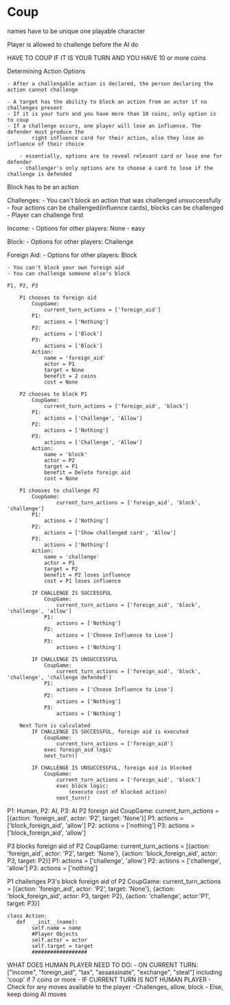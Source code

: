 # Coup
names have to be unique
one playable character

Player is allowed to challenge before the AI do

HAVE TO COUP IF IT IS YOUR TURN AND YOU HAVE 10 or more coins


Determining Action Options

    - After a challengable action is declared, the person declaring the action cannot challenge

    - A target has the ability to block an action from an actor if no challenges present
    - If it is your turn and you have more than 10 coins, only option is to coup
    - If a challenge occurs, one player will lose an influence. The defender must produce the 
            right influence card for their action, else they lose an influence of their choice

        - essentially, options are to reveal relevant card or lose one for defender
        - challenger's only options are to choose a card to lose if the challenge is defended

Block has to be an action

Challenges:
    - You can't block an action that was challenged unsuccessfully
    - four actions can be challenged(influence cards), blocks can be challenged
    - Player can challenge first

Income:
    - Options for other players: None
    - easy

Block:
    - Options for other players: Challenge

Foreign Aid:
    - Options for other players: Block

    - You can't block your own foreign aid
    - You can challenge someone else's block

    P1, P2, P3

        P1 chooses to foreign aid
            CoupGame:
                current_turn_actions = ['foreign_aid']
            P1:
                actions = ['Nothing']
            P2:
                actions = ['Block']
            P3:
                actions = ['Block']
            Action:
                name = 'foreign_aid'
                actor = P1
                target = None
                benefit = 2 coins
                cost = None
        
        P2 chooses to block P1
            CoupGame:
                current_turn_actions = ['foreign_aid', 'block']
            P1:
                actions = ['Challenge', 'Allow']
            P2:
                actions = ['Nothing']
            P3:
                actions = ['Challenge', 'Allow']
            Action:
                name = 'block'
                actor = P2
                target = P1
                benefit = Delete foreign aid
                cost = None
        
        P1 chooses to challenge P2
            CoupGame:
                    current_turn_actions = ['foreign_aid', 'block', 'challenge']
            P1:
                actions = ['Nothing']
            P2:
                actions = ['Show challenged card', 'Allow']
            P3:
                actions = ['Nothing']
            Action:
                name = 'challenge'
                actor = P1
                target = P2
                benefit = P2 loses influence
                cost = P1 loses influence

            IF CHALLENGE IS SUCCESSFUL
                CoupGame:
                    current_turn_actions = ['foreign_aid', 'block', 'challenge', 'allow']
                P1:
                    actions = ['Nothing']
                P2:
                    actions = ['Choose Influence to Lose']
                P3:
                    actions = ['Nothing']
            
            IF CHALLENGE IS UNSUCCESSFUL
                CoupGame:
                    current_turn_actions = ['foreign_aid', 'block', 'challenge', 'challenge defended']
                P1:
                    actions = ['Choose Influence to Lose']
                P2:
                    actions = ['Nothing']
                P3:
                    actions = ['Nothing']
        
        Next Turn is calculated
            IF CHALLENGE IS SUCCESSFUL, foreign aid is executed
                CoupGame:
                    current_turn_actions = ['foreign_aid']
                exec foreign_aid logic
                next_turn()

            IF CHALLENGE IS UNSUCCESSFUL, foreign aid is blocked
                CoupGame:
                    current_turn_actions = ['foreign_aid', 'block']
                    exec block logic:
                        (execute cost of blocked action)
                    next_turn()



P1: Human, P2: AI, P3: AI
P2 foreign aid
    CoupGame:
        current_turn_actions = [{action: 'foreign_aid', actor: 'P2', target: 'None'}]
    P1:
        actions = ['block_foreign_aid', 'allow']
    P2:
        actions = ['nothing']
    P3:
        actions = ['block_foreign_aid', 'allow']

P3 blocks foreign aid of P2
    CoupGame:
        current_turn_actions = [{action: 'foreign_aid', actor: 'P2', target: 'None'}, {action: 'block_foreign_aid', actor: P3, target: P2}]
    P1:
        actions = ['challenge', 'allow']
    P2:
        actions = ['challenge', 'allow']
    P3:
        actions = ['nothing']
        
P1 challenges P3's block foreign aid of P2
    CoupGame:
        current_turn_actions = [{action: 'foreign_aid', actor: 'P2', target: 'None'}, {action: 'block_foreign_aid', actor: P3, target: P2},
                                {action: 'challenge', actor:'P1', target: P3}]
    






    class Action:
       def  __init__(name):
            self.name = name
            #Player Objects
            self.actor = actor
            self.target = target
            ##################
            




WHAT DOES HUMAN PLAYER NEED TO DO:
    - ON CURRENT TURN:
        ["income", "foreign_aid", "tax", "assassinate", "exchange", "steal"] including 'coup' if 7 coins or more
    - IF CURRENT TURN IS NOT HUMAN PLAYER
        - Check for any moves available to the player
            -Challenges, allow, block
    - Else, keep doing AI moves